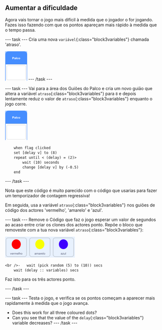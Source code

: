 ## Aumentar a dificuldade

Agora vais tornar o jogo mais difícil à medida que o jogador o for jogando. Fazes isso fazendo com que os pontos apareçam mais rápido à medida que o tempo passa.

\--- task \--- Cria uma nova `variável`{:class="block3variables"} chamada 'atraso'.

![Stage sprite](images/stage-sprite.png) \--- /task \---

\--- task \--- Vai para a área dos Guiões do Palco e cria um novo guiāo que altera a variável `atraso`{:class="block3variables"} para `8` e depois lentamente reduz o valor de `atraso`{:class="block3variables"} enquanto o jogo corre.

![Stage sprite](images/stage-sprite.png)

```blocks3
    when flag clicked
    set [delay v] to (8)
    repeat until < (delay) = (2)>
        wait (10) seconds
        change [delay v] by (-0.5)
    end
```

\--- /task \---

Nota que este código é muito parecido com o código que usarias para fazer um temporizador de contagem regressiva!

Em seguida, usa a variável `atraso`{:class="block3variables"} nos guiões de código dos actores 'vermelho', 'amarelo' e 'azul'.

\--- task \--- Remove o Código que faz o jogo esperar um valor de segundos ao acaso entre criar os clones dos actores ponto. Repõe o bloco que removeste com a tua nova variável `atraso`{:class="block3variables"}:

![screenshot](images/all-dots.png)

```blocks3
<br />-   wait (pick random (5) to (10)) secs
    wait (delay :: variables) secs
```

Faz isto para os três actores ponto.

\--- /task \---

\--- task \--- Testa o jogo, e verifica se os pontos começam a aparecer mais rapidamente à medida que o jogo avança.

+ Does this work for all three coloured dots?
+ Can you see that the value of the `delay`{:class="block3variables"} variable decreases? \--- /task \---